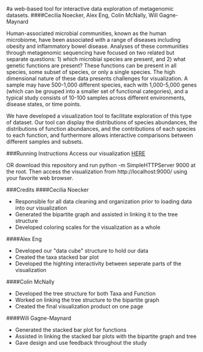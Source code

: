 #a web-based tool for interactive data exploration of metagenomic datasets.
####Cecilia Noecker, Alex Eng, Colin McNally, Will Gagne-Maynard

  Human-associated microbial communities, known as the human microbiome, have been associated with a range of diseases including obesity and inflammatory bowel disease. Analyses of these communities through metagenomic sequencing have focused on two related but separate questions: 1) which microbial species are present, and 2) what genetic functions are present?  These functions can be present in all species, some subset of species, or only a single species. The high dimensional nature of these data presents challenges for visualization. A sample may have 500-1,000 different species, each with 1,000-5,000 genes (which can be grouped into a smaller set of functional categories), and a typical study consists of 10-100 samples across different environments, disease states, or time points. 

  We have developed a visualization tool to facilitate exploration of this type of dataset. Our tool can display the distributions of species abundances, the distributions of function abundances, and the contributions of each species to each function, and furthermore allows interactive comparisons between different samples and subsets. 


###Running Instructions
Access our visualization [HERE](http://cse512-15s.github.io/fp-cnoecker-engal-cmcn-wgagne-maynard/)

OR download this repository and run python -m SimpleHTTPServer 9000 at the root. Then access the visualization from http://localhost:9000/ using your favorite web browser.

###Credits
####Cecilia Noecker
- Responsible for all data cleaning and organization prior to loading data into our visualization
- Generated the bipartite graph and assisted in linking it to the tree structure
- Developed coloring scales for the visualization as a whole

####Alex Eng
- Developed our "data cube" structure to hold our data
- Created the taxa stacked bar plot
- Developed the highting interactivity between seperate parts of the visualization

####Colin McNally
- Developed the tree structure for both Taxa and Function
- Worked on linking the tree structure to the bipartite graph
- Created the final visualization product on one page

####Will Gagne-Maynard
- Generated the stacked bar plot for functions
- Assisted in linking the stacked bar plots with the bipartite graph and tree
- Gave design and use feedback throughout the study
